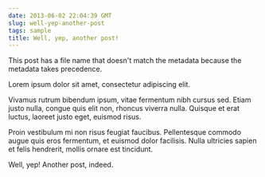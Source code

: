 ```yaml
---
date: 2013-06-02 22:04:39 GMT
slug: well-yep-another-post
tags: sample
title: Well, yep, another post!
---
```


This post has a file name that doesn't match the metadata because the metadata takes precedence.

Lorem ipsum dolor sit amet, consectetur adipiscing elit. 

Vivamus rutrum bibendum ipsum, vitae fermentum nibh cursus sed. Etiam justo nulla, congue quis elit non, rhoncus viverra nulla. Quisque et erat luctus, laoreet justo eget, euismod risus. 

Proin vestibulum mi non risus feugiat faucibus. Pellentesque commodo augue quis eros fermentum, et euismod dolor facilisis. Nulla ultricies sapien et felis hendrerit, mollis ornare est tincidunt. 

Well, yep! Another post, indeed.